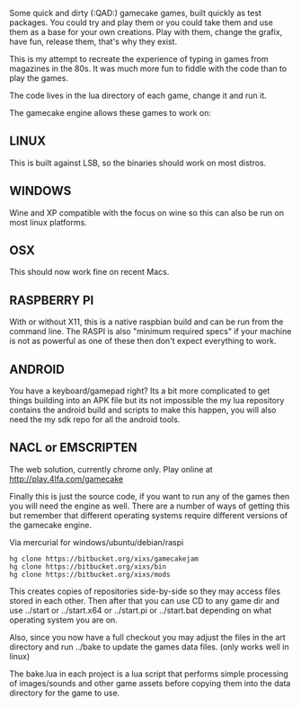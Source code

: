 Some quick and dirty (:QAD:) gamecake games, built quickly as test 
packages. You could try and play them or you could take them and use 
them as a base for your own creations. Play with them, change the 
grafix, have fun, release them, that's why they exist.

This is my attempt to recreate the experience of typing in games from 
magazines in the 80s. It was much more fun to fiddle with the code than 
to play the games.

The code lives in the lua directory of each game, change it and run it.


The gamecake engine allows these games to work on:

LINUX
-----

This is built against LSB, so the binaries should work on most distros.


WINDOWS
-------

Wine and XP compatible with the focus on wine so this can also be run
on most linux platforms.


OSX
---

This should now work fine on recent Macs.


RASPBERRY PI
------------

With or without X11, this is a native raspbian build and can be run 
from the command line. The RASPI is also "minimum required specs" if 
your machine is not as powerful as one of these then don't expect 
everything to work.


ANDROID
-------

You have a keyboard/gamepad right? Its a bit more complicated to get 
things building into an APK file but its not impossible the my lua 
repository contains the android build and scripts to make this 
happen, you will also need the my sdk repo for all the android tools.


NACL or EMSCRIPTEN
------------------

The web solution, currently chrome only.
Play online at http://play.4lfa.com/gamecake



Finally this is just the source code, if you want to run any of the 
games then you will need the engine as well. There are a number of 
ways of getting this but remember that different operating systems 
require different versions of the gamecake engine.

Via mercurial for windows/ubuntu/debian/raspi

	hg clone https://bitbucket.org/xixs/gamecakejam
	hg clone https://bitbucket.org/xixs/bin
	hg clone https://bitbucket.org/xixs/mods

This creates copies of repositories side-by-side so they may access 
files stored in each other. Then after that you can use CD to any 
game dir and use ../start or ../start.x64 or ../start.pi or 
../start.bat depending on what operating system you are on.

Also, since you now have a full checkout you may adjust the files 
in the art directory and run ../bake to update the games data files. 
(only works well in linux)

The bake.lua in each project is a lua script that performs simple 
processing of images/sounds and other game assets before copying 
them into the data directory for the game to use.

